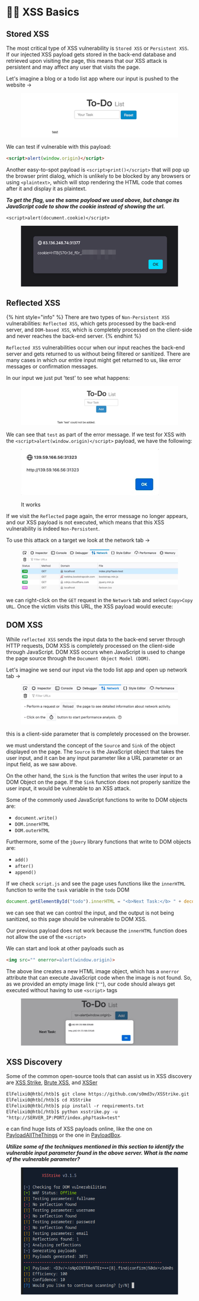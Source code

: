 # 🧎‍♂️ XSS Basics

## Stored XSS

The most critical type of XSS vulnerability is `Stored XSS` or `Persistent XSS`. If our injected XSS payload gets stored in the back-end database and retrieved upon visiting the page, this means that our XSS attack is persistent and may affect any user that visits the page.

Let's imagine a blog or a todo list app where our input is pushed to the website ->

<figure><img src="../../../.gitbook/assets/image (1283).png" alt=""><figcaption></figcaption></figure>

We can test if vulnerable with this payload:

```html
<script>alert(window.origin)</script>
```

Another easy-to-spot payload is `<script>print()</script>` that will pop up the browser print dialog, which is unlikely to be blocked by any browsers or using `<plaintext>`, which will stop rendering the HTML code that comes after it and display it as plaintext.

_**To get the flag, use the same payload we used above, but change its JavaScript code to show the cookie instead of showing the url.**_

```
<script>alert(document.cookie)</script>
```

<figure><img src="../../../.gitbook/assets/image (1284).png" alt=""><figcaption></figcaption></figure>

## Reflected XSS

{% hint style="info" %}
There are two types of `Non-Persistent XSS` vulnerabilities: `Reflected XSS`, which gets processed by the back-end server, and `DOM-based XSS`, which is completely processed on the client-side and never reaches the back-end server.
{% endhint %}

`Reflected XSS` vulnerabilities occur when our input reaches the back-end server and gets returned to us without being filtered or sanitized. There are many cases in which our entire input might get returned to us, like error messages or confirmation messages.

In our input we just put 'test' to see what happens:

<figure><img src="../../../.gitbook/assets/image (1285).png" alt=""><figcaption></figcaption></figure>

We can see that `test` as part of the error message. If we test for XSS with the `<script>alert(window.origin)</script>` payload, we have the following:

<figure><img src="../../../.gitbook/assets/image (1286).png" alt=""><figcaption><p>It works</p></figcaption></figure>

If we visit the `Reflected` page again, the error message no longer appears, and our XSS payload is not executed, which means that this XSS vulnerability is indeed `Non-Persistent`.

To use this attack on a target we look at the network tab ->

<figure><img src="../../../.gitbook/assets/image (1287).png" alt=""><figcaption></figcaption></figure>

we can right-click on the `GET` request in the `Network` tab and select `Copy>Copy URL`. Once the victim visits this URL, the XSS payload would execute:

## DOM XSS

While `reflected XSS` sends the input data to the back-end server through HTTP requests, DOM XSS is completely processed on the client-side through JavaScript. DOM XSS occurs when JavaScript is used to change the page source through the `Document Object Model (DOM)`.

Let's imagine we send our input via the todo list app and open up network tab ->

<figure><img src="../../../.gitbook/assets/image (12).png" alt=""><figcaption></figcaption></figure>

this is a client-side parameter that is completely processed on the browser.

we must understand the concept of the `Source` and `Sink` of the object displayed on the page. The `Source` is the JavaScript object that takes the user input, and it can be any input parameter like a URL parameter or an input field, as we saw above.

On the other hand, the `Sink` is the function that writes the user input to a DOM Object on the page. If the `Sink` function does not properly sanitize the user input, it would be vulnerable to an XSS attack.

Some of the commonly used JavaScript functions to write to DOM objects are:

* `document.write()`
* `DOM.innerHTML`
* `DOM.outerHTML`

Furthermore, some of the `jQuery` library functions that write to DOM objects are:

* `add()`
* `after()`
* `append()`

If we check `script.js` and see  the page uses functions like the `innerHTML` function to write the `task` variable in the `todo` DOM

```javascript
document.getElementById("todo").innerHTML = "<b>Next Task:</b> " + decodeURIComponent(task);
```

we can see that we can control the input, and the output is not being sanitized, so this page should be vulnerable to DOM XSS.

Our previous payload does not work because the `innerHTML` function does not allow the use of the `<script>`

We can start and look at other payloads such as&#x20;

```html
<img src="" onerror=alert(window.origin)>
```

The above line creates a new HTML image object, which has a `onerror` attribute that can execute JavaScript code when the image is not found. So, as we provided an empty image link (`""`), our code should always get executed without having to use `<script>` tags

<figure><img src="../../../.gitbook/assets/image (1) (1) (1) (1) (1) (1) (1) (1) (1) (1).png" alt=""><figcaption></figcaption></figure>

## XSS Discovery

Some of the common open-source tools that can assist us in XSS discovery are [XSS Strike](https://github.com/s0md3v/XSStrike), [Brute XSS](https://github.com/rajeshmajumdar/BruteXSS), and [XSSer](https://github.com/epsylon/xsser)

```shell-session
ElFelixi0@htb[/htb]$ git clone https://github.com/s0md3v/XSStrike.git
ElFelixi0@htb[/htb]$ cd XSStrike
ElFelixi0@htb[/htb]$ pip install -r requirements.txt
ElFelixi0@htb[/htb]$ python xsstrike.py -u "http://SERVER_IP:PORT/index.php?task=test" 
```

e can find huge lists of XSS payloads online, like the one on [PayloadAllTheThings](https://github.com/swisskyrepo/PayloadsAllTheThings/blob/master/XSS%20Injection/README.md) or the one in [PayloadBox](https://github.com/payloadbox/xss-payload-list).

_**Utilize some of the techniques mentioned in this section to identify the vulnerable input parameter found in the above server. What is the name of the vulnerable parameter?**_

<figure><img src="../../../.gitbook/assets/image (3) (1) (1) (1) (1) (1) (1).png" alt=""><figcaption></figcaption></figure>
